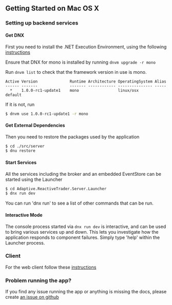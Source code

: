 ## Getting Started on Mac OS X

### Setting up backend services

#### Get DNX

First you need to install the .NET Execution Environment, using the following [instructions](https://docs.asp.net/en/latest/getting-started/installing-on-mac.html)

Ensure that DNX for mono is installed by running `dnvm upgrade -r mono`

Run `dnvm list` to check that the framework version in use is mono.

```
Active Version              Runtime Architecture OperatingSystem Alias
------ -------              ------- ------------ --------------- -----
  *    1.0.0-rc1-update1    mono                 linux/osx       default
```

If it is not, run

```bash
$ dnvm use 1.0.0-rc1-update1 -r mono
```

#### Get External Dependencies 

Then you need to restore the packages used by the application

```bash
$ cd ./src/server
$ dnu restore
```

#### Start Services

All the services including the broker and an embedded EventStore can be started using the Launcher

```bash
$ cd Adaptive.ReactiveTrader.Server.Launcher
$ dnx run dev
```
You can run 'dnx run' to see a list of other commands that can be run.

#### Interactive Mode

The console process started via `dnx run dev` is interactive, and can be used to bring various services up and down. This lets you investigate how the application responds to component failures. Simply type 'help' within the Launcher process.

### Client
For the web client follow these [instructions](../../src/client/README.md)

### Problem running the app?

If you find any issue running the app or anything is missing the docs, please create [an issue on github](https://github.com/AdaptiveConsulting/ReactiveTraderCloud/issues)